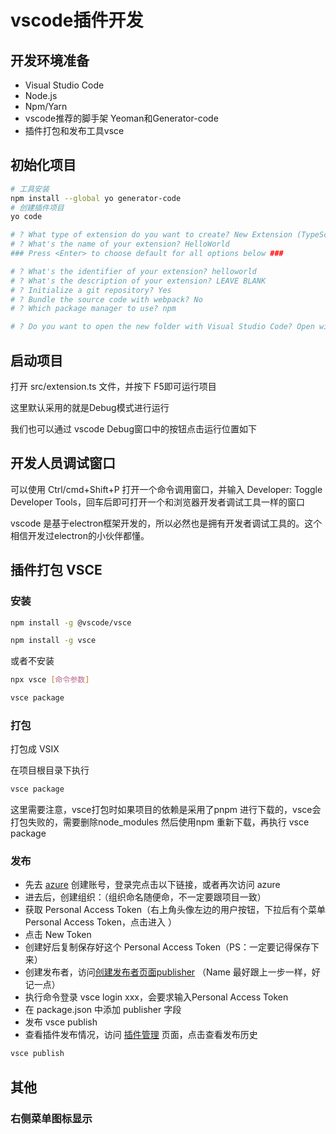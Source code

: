 # vscode插件开发

## 开发环境准备

- Visual Studio Code
- Node.js
- Npm/Yarn
- vscode推荐的脚手架 Yeoman和Generator-code
- 插件打包和发布工具vsce

## 初始化项目

```bash
# 工具安装
npm install --global yo generator-code
# 创建插件项目
yo code
```

```bash
# ? What type of extension do you want to create? New Extension (TypeScript)
# ? What's the name of your extension? HelloWorld
### Press <Enter> to choose default for all options below ###

# ? What's the identifier of your extension? helloworld
# ? What's the description of your extension? LEAVE BLANK
# ? Initialize a git repository? Yes
# ? Bundle the source code with webpack? No
# ? Which package manager to use? npm

# ? Do you want to open the new folder with Visual Studio Code? Open with `code`
```

## 启动项目

打开 src/extension.ts 文件，并按下 F5即可运行项目

这里默认采用的就是Debug模式进行运行

我们也可以通过 vscode Debug窗口中的按钮点击运行位置如下

## 开发人员调试窗口

可以使用 Ctrl/cmd+Shift+P 打开一个命令调用窗口，并输入 Developer: Toggle Developer Tools，回车后即可打开一个和浏览器开发者调试工具一样的窗口

vscode 是基于electron框架开发的，所以必然也是拥有开发者调试工具的。这个相信开发过electron的小伙伴都懂。

## 插件打包 VSCE

### 安装

```bash
npm install -g @vscode/vsce

npm install -g vsce
```

或者不安装

```bash
npx vsce [命令参数]
```

```bash
vsce package
```

### 打包

打包成 VSIX

在项目根目录下执行

```bash
vsce package
```

这里需要注意，vsce打包时如果项目的依赖是采用了pnpm 进行下载的，vsce会打包失败的，需要删除node_modules 然后使用npm 重新下载，再执行 vsce package

### 发布

- 先去 [azure](https://dev.azure.com/) 创建账号，登录完点击以下链接，或者再次访问 azure
- 进去后，创建组织：（组织命名随便命，不一定要跟项目一致）
- 获取 Personal Access Token（右上角头像左边的用户按钮，下拉后有个菜单Personal Access Token，点击进入 ）
- 点击 New Token
- 创建好后复制保存好这个 Personal Access Token（PS：一定要记得保存下来）
- 创建发布者，访问[创建发布者页面publisher](https://marketplace.visualstudio.com/manage) （Name 最好跟上一步一样，好记一点）
- 执行命令登录 vsce login xxx，会要求输入Personal Access Token
- 在 package.json 中添加 publisher 字段
- 发布 vsce publish
- 查看插件发布情况，访问 [插件管理](https://marketplace.visualstudio.com/manage) 页面，点击查看发布历史

```bash
vsce publish
```

## 其他

### 右侧菜单图标显示

